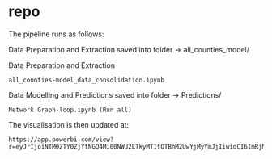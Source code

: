 # repo

The pipeline runs as follows:

Data Preparation and Extraction saved into folder -> all_counties_model/

Data Preparation and Extraction

    all_counties-model_data_consolidation.ipynb

Data Modelling and Predictions saved into folder -> Predictions/

    Network Graph-loop.ipynb (Run all)

The visualisation is then updated at:

    https://app.powerbi.com/view?r=eyJrIjoiNTM0ZTY0ZjYtNGQ4Mi00NWU2LTkyMTItOTBhM2UwYjMyYmJjIiwidCI6ImRjMWYwNGY1LWMxZTUtNDQyOS1hODEyLTU3OTNiZTQ1YmY5ZCIsImMiOjEwfQ%3D%3D
